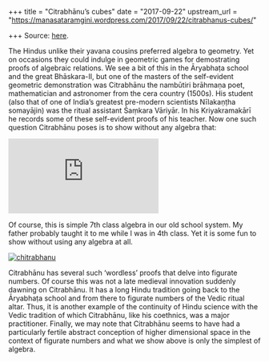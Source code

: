 +++
title = "Citrabhānu’s cubes"
date = "2017-09-22"
upstream_url = "https://manasataramgini.wordpress.com/2017/09/22/citrabhanus-cubes/"

+++
Source: [here](https://manasataramgini.wordpress.com/2017/09/22/citrabhanus-cubes/).

The Hindus unlike their yavana cousins preferred algebra to geometry.
Yet on occasions they could indulge in geometric games for demostrating
proofs of algebraic relations. We see a bit of this in the Āryabhaṭa
school and the great Bhāskara-II, but one of the masters of the
self-evident geometric demonstration was Citrabhānu the nambūtiri
brāhmaṇa poet, mathematician and astronomer from the cera country
(1500s). His student (also that of one of India’s greatest pre-modern
scientists Nīlakaṇṭha somayājin) was the ritual assistant Śaṃkara
Vāriyār. In his Kriyakramakārī he records some of these self-evident
proofs of his teacher. Now one such question Citrabhānu poses is to show
without any algebra that:

![\\dfrac{a^3-b^3-(a-b)^3}{3(a-b)}=ab](https://s0.wp.com/latex.php?latex=%5Cdfrac%7Ba%5E3-b%5E3-%28a-b%29%5E3%7D%7B3%28a-b%29%7D%3Dab&bg=ffffff&fg=333333&s=0&c=20201002)

Of course, this is simple 7th class algebra in our old school system. My
father probably taught it to me while I was in 4th class. Yet it is some
fun to show without using any algebra at all.

[![chitrabhanu](https://manasataramgini.files.wordpress.com/2017/09/chitrabhanu.png?w=640)](https://manasataramgini.files.wordpress.com/2017/09/chitrabhanu.png)

Citrabhānu has several such ‘wordless’ proofs that delve into figurate
numbers. Of course this was not a late medieval innovation suddenly
dawning on Citrabhānu. It has a long Hindu tradition going back to the
Āryabhaṭa school and from there to figurate numbers of the Vedic ritual
altar. Thus, it is another example of the continuity of Hindu science
with the Vedic tradition of which Citrabhānu, like his coethnics, was a
major practitioner. Finally, we may note that Citrabhānu seems to have
had a particularly fertile abstract conception of higher dimensional
space in the context of figurate numbers and what we show above is only
the simplest of algebra.
